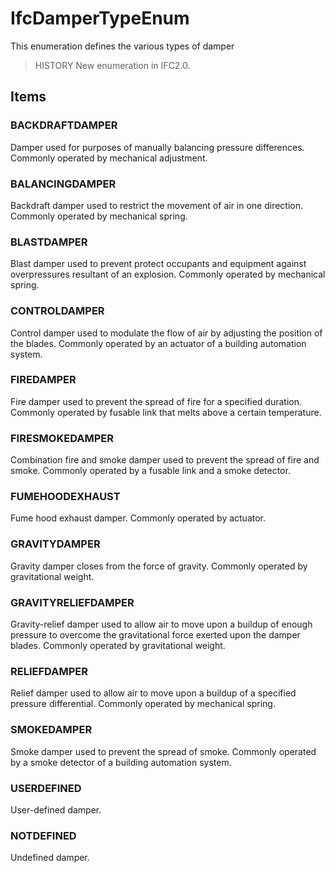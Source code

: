 # IfcDamperTypeEnum

This enumeration defines the various types of damper<!-- end of definition -->

> HISTORY New enumeration in IFC2.0.

## Items

### BACKDRAFTDAMPER
Damper used for purposes of manually balancing pressure differences. Commonly operated by mechanical adjustment.

### BALANCINGDAMPER
Backdraft damper used to restrict the movement of air in one direction. Commonly operated by mechanical spring.

### BLASTDAMPER
Blast damper used to prevent protect occupants and equipment against overpressures resultant of an explosion. Commonly operated by mechanical spring.

### CONTROLDAMPER
Control damper used to modulate the flow of air by adjusting the position of the blades. Commonly operated by an actuator of a building automation system.

### FIREDAMPER
Fire damper used to prevent the spread of fire for a specified duration. Commonly operated by fusable link that melts above a certain temperature.

### FIRESMOKEDAMPER
Combination fire and smoke damper used to prevent the spread of fire and smoke. Commonly operated by a fusable link and a smoke detector.

### FUMEHOODEXHAUST
Fume hood exhaust damper. Commonly operated by actuator.

### GRAVITYDAMPER
Gravity damper closes from the force of gravity. Commonly operated by gravitational weight.

### GRAVITYRELIEFDAMPER
Gravity-relief damper used to allow air to move upon a buildup of enough pressure to overcome the gravitational force exerted upon the damper blades. Commonly operated by gravitational weight.

### RELIEFDAMPER
Relief damper used to allow air to move upon a buildup of a specified pressure differential. Commonly operated by mechanical spring.

### SMOKEDAMPER
Smoke damper used to prevent the spread of smoke. Commonly operated by a smoke detector of a building automation system.

### USERDEFINED
User-defined damper.

### NOTDEFINED
Undefined damper.
